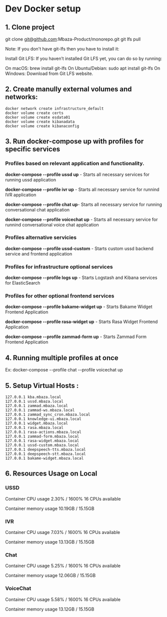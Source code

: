 # Dev Docker setup

## 1. Clone project
   git clone git@github.com:Mbaza-Product/monorepo.git
   git lfs pull

Note: If you don't have git-lfs then you have to install it:

Install Git LFS: If you haven’t installed Git LFS yet, you can do so by running:

On macOS: brew install git-lfs
On Ubuntu/Debian: sudo apt install git-lfs
On Windows: Download from Git LFS website.


## 2. Create manully external volumes and networks:
    docker network create infrastructure_default
    docker volume create certs
    docker volume create esdata01
    docker volume create kibanadata
    docker volume create kibanaconfig

## 3. Run docker-compose up with profiles for specific services

### Profiles based on relevant application and functionality.
**docker-compose --profile ussd up**  - Starts all necessary services for running ussd application

**docker-compose --profile ivr up** - Starts all necessary service for runnind IVR application

**docker-compose --profile chat up**- Starts all necessary service for running conversational chat application

**docker-compose --profile voicechat up** - Starts all necessary service for runnind conversational voice chat application


### Profiles alternative servicies
**docker-compose --profile ussd-custom** - Starts custom ussd backend service and frontend application

### Profiles for infrastructure optional services

**docker-compose --profile logs up** - Starts Logstash and Kibana services for ElasticSearch

### Profiles for other optional frontend services
**docker-compose --profile bakame-widget up** - Starts Bakame Widget Frontend Application

**docker-compose --profile rasa-widget up** - Starts Rasa Widget Frontend Application

**docker-compose --profile zammad-form up** - Starts Zammad Form Frontend Application


## 4. Running multiple profiles at once
Ex: docker-compose --profile chat --profile voicechat up

## 5. Setup Virtual Hosts :

    127.0.0.1 kba.mbaza.local
    127.0.0.1 ussd.mbaza.local
    127.0.0.1 zammad.mbaza.local
    127.0.0.1 zammad-ws.mbaza.local
    127.0.0.1 zammad_sync_cron.mbaza.local
    127.0.0.1 knowledge-ui.mbaza.local
    127.0.0.1 widget.mbaza.local
    127.0.0.1 rasa.mbaza.local
    127.0.0.1 rasa-actions.mbaza.local
    127.0.0.1 zammad-form.mbaza.local
    127.0.0.1 rasa-widget.mbaza.local
    127.0.0.1 ussd-custom.mbaza.local
    127.0.0.1 deepspeech-tts.mbaza.local
    127.0.0.1 deepspeech-stt.mbaza.local
    127.0.0.1 bakame-widget.mbaza.local

## 6. Resources Usage on Local

### USSD
Container CPU usage
2.30% / 1600%
16 CPUs available

Container memory usage
10.19GB / 15.15GB

### IVR
Container CPU usage
7.03% / 1600%
16 CPUs available

Container memory usage
13.13GB / 15.15GB

### Chat
Container CPU usage
5.25% / 1600%
16 CPUs available

Container memory usage
12.06GB / 15.15GB

### VoiceChat
Container CPU usage
5.58% / 1600%
16 CPUs available

Container memory usage
13.12GB / 15.15GB
